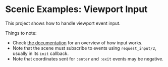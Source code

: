 # Scenic Examples: Viewport Input

This project shows how to handle viewport event input.

Things to note:

* Check [the documentation](https://hexdocs.pm/scenic/overview_scene.html#user-input) for an overview of how input works.
* Note that the scene must subscribe to events using `request_input/2`, usually in its `init` callback.
* Note that coordinates sent for `:enter` and `:exit` events may be negative.